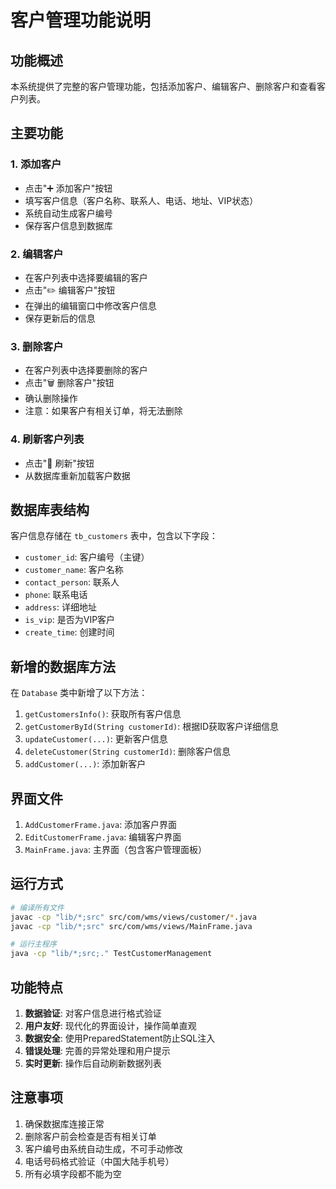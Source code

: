 # 客户管理功能说明

## 功能概述

本系统提供了完整的客户管理功能，包括添加客户、编辑客户、删除客户和查看客户列表。

## 主要功能

### 1. 添加客户
- 点击"➕ 添加客户"按钮
- 填写客户信息（客户名称、联系人、电话、地址、VIP状态）
- 系统自动生成客户编号
- 保存客户信息到数据库

### 2. 编辑客户
- 在客户列表中选择要编辑的客户
- 点击"✏️ 编辑客户"按钮
- 在弹出的编辑窗口中修改客户信息
- 保存更新后的信息

### 3. 删除客户
- 在客户列表中选择要删除的客户
- 点击"🗑️ 删除客户"按钮
- 确认删除操作
- 注意：如果客户有相关订单，将无法删除

### 4. 刷新客户列表
- 点击"🔄 刷新"按钮
- 从数据库重新加载客户数据

## 数据库表结构

客户信息存储在 `tb_customers` 表中，包含以下字段：
- `customer_id`: 客户编号（主键）
- `customer_name`: 客户名称
- `contact_person`: 联系人
- `phone`: 联系电话
- `address`: 详细地址
- `is_vip`: 是否为VIP客户
- `create_time`: 创建时间

## 新增的数据库方法

在 `Database` 类中新增了以下方法：

1. `getCustomersInfo()`: 获取所有客户信息
2. `getCustomerById(String customerId)`: 根据ID获取客户详细信息
3. `updateCustomer(...)`: 更新客户信息
4. `deleteCustomer(String customerId)`: 删除客户信息
5. `addCustomer(...)`: 添加新客户

## 界面文件

1. `AddCustomerFrame.java`: 添加客户界面
2. `EditCustomerFrame.java`: 编辑客户界面
3. `MainFrame.java`: 主界面（包含客户管理面板）

## 运行方式

```bash
# 编译所有文件
javac -cp "lib/*;src" src/com/wms/views/customer/*.java
javac -cp "lib/*;src" src/com/wms/views/MainFrame.java

# 运行主程序
java -cp "lib/*;src;." TestCustomerManagement
```

## 功能特点

1. **数据验证**: 对客户信息进行格式验证
2. **用户友好**: 现代化的界面设计，操作简单直观
3. **数据安全**: 使用PreparedStatement防止SQL注入
4. **错误处理**: 完善的异常处理和用户提示
5. **实时更新**: 操作后自动刷新数据列表

## 注意事项

1. 确保数据库连接正常
2. 删除客户前会检查是否有相关订单
3. 客户编号由系统自动生成，不可手动修改
4. 电话号码格式验证（中国大陆手机号）
5. 所有必填字段都不能为空 